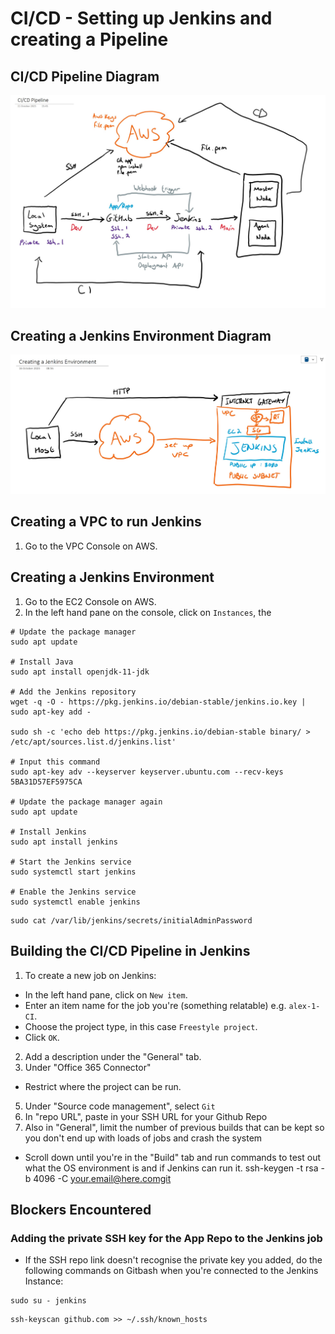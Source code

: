 # CI/CD - Setting up Jenkins and creating a Pipeline

## CI/CD Pipeline Diagram
![Alt text](<images/Diagram v2.jpg>)

## Creating a Jenkins Environment Diagram

![Alt text](<images/Jenkins Env Diagram.jpg>)

## Creating a VPC to run Jenkins

1) Go to the VPC Console on AWS.


## Creating a Jenkins Environment

1) Go to the EC2 Console on AWS.
2) In the left hand pane on the console, click on `Instances`, the

````
# Update the package manager
sudo apt update

# Install Java
sudo apt install openjdk-11-jdk

# Add the Jenkins repository
wget -q -O - https://pkg.jenkins.io/debian-stable/jenkins.io.key | sudo apt-key add -

sudo sh -c 'echo deb https://pkg.jenkins.io/debian-stable binary/ > /etc/apt/sources.list.d/jenkins.list'

# Input this command
sudo apt-key adv --keyserver keyserver.ubuntu.com --recv-keys 5BA31D57EF5975CA

# Update the package manager again
sudo apt update

# Install Jenkins
sudo apt install jenkins

# Start the Jenkins service
sudo systemctl start jenkins

# Enable the Jenkins service
sudo systemctl enable jenkins
````

````
sudo cat /var/lib/jenkins/secrets/initialAdminPassword
````

## Building the CI/CD Pipeline in Jenkins

1) To create a new job on Jenkins:
- In the left hand pane, click on `New item`.
- Enter an item name for the job you're (something relatable) e.g. `alex-1-CI`.
- Choose the project type, in this case `Freestyle project`.
- Click `OK`.
2) Add a description under the "General" tab.
3) Under "Office 365 Connector"
- Restrict where the project can be run.
5) Under "Source code management", select `Git`
6) In "repo URL", paste in your SSH URL for your Github Repo
4)  Also in "General", limit the number of previous builds that can be kept so you don't end up with loads of jobs and crash the system
- Scroll down until you're in the "Build" tab and run commands to test out what the OS environment is and if Jenkins can run it.
ssh-keygen -t rsa -b 4096 -C your.email@here.comgit

## Blockers Encountered

### Adding the private SSH key for the App Repo to the Jenkins job

- If the SSH repo link doesn't recognise the private key you added, do the following commands on Gitbash when you're connected to the Jenkins Instance:
````
sudo su - jenkins
````
````
ssh-keyscan github.com >> ~/.ssh/known_hosts
````